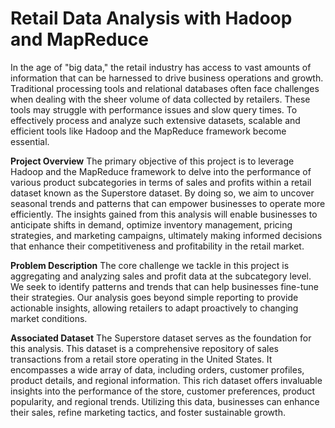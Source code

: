 # Retail Data Analysis with Hadoop and MapReduce
In the age of "big data," the retail industry has access to vast amounts of information that can be harnessed to drive business operations and growth. Traditional processing tools and relational databases often face challenges when dealing with the sheer volume of data collected by retailers. These tools may struggle with performance issues and slow query times. To effectively process and analyze such extensive datasets, scalable and efficient tools like Hadoop and the MapReduce framework become essential.

**Project Overview**
The primary objective of this project is to leverage Hadoop and the MapReduce framework to delve into the performance of various product subcategories in terms of sales and profits within a retail dataset known as the Superstore dataset. By doing so, we aim to uncover seasonal trends and patterns that can empower businesses to operate more efficiently. The insights gained from this analysis will enable businesses to anticipate shifts in demand, optimize inventory management, pricing strategies, and marketing campaigns, ultimately making informed decisions that enhance their competitiveness and profitability in the retail market.

**Problem Description**
The core challenge we tackle in this project is aggregating and analyzing sales and profit data at the subcategory level. We seek to identify patterns and trends that can help businesses fine-tune their strategies. Our analysis goes beyond simple reporting to provide actionable insights, allowing retailers to adapt proactively to changing market conditions.

**Associated Dataset**
The Superstore dataset serves as the foundation for this analysis. This dataset is a comprehensive repository of sales transactions from a retail store operating in the United States. It encompasses a wide array of data, including orders, customer profiles, product details, and regional information. This rich dataset offers invaluable insights into the performance of the store, customer preferences, product popularity, and regional trends. Utilizing this data, businesses can enhance their sales, refine marketing tactics, and foster sustainable growth.
